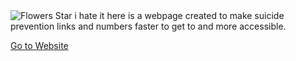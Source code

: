 <img src="https://i.postimg.cc/vH4vVzwv/Screenshot-from-2021-08-31-17-54-58.png" alt="Flowers" style="width:auto;">
</picture>
<GitHubButton href="https://github.com/christianbrasch/ihih" data-color-scheme="no-preference: light; light: light; dark: light;" data-size="large" data-show-count="true" aria-label="Star christianbrasch/ihih on GitHub">Star</GitHubButton>
i hate it here is a webpage created to make suicide prevention links and numbers faster to get to and more accessible.
<picture>
<source media="(min-width:650px)" srcset="img_pink_flowers.jpg">
<source media="(min-width:465px)" srcset="img_white_flower.jpg">
  
<a href="https://christianbrasch.github.io/ihih/">Go to Website</a>

